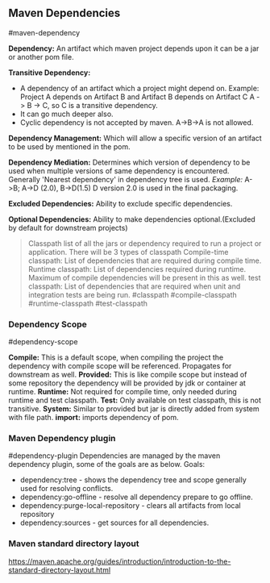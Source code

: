 ## Maven Dependencies
#maven-dependency

**Dependency:** 
An artifact which maven project depends upon it can be a jar or another pom file.

**Transitive Dependency:** 
- A dependency of an artifact which a project might depend on.
Example: Project A depends on Artifact B and Artifact B depends on Artifact C
A -> B -> C, so C is a transitive dependency.
- It can go much deeper also.
- Cyclic dependency is not accepted by maven. A->B->A is not allowed.

**Dependency Management:**
Which will allow a specific version of an artifact to be used by mentioned in the pom.

**Dependency Mediation:**
Determines which version of dependency to be used when multiple versions of same dependency is encountered. Generally 'Nearest dependency'  in dependency tree is used.
*Example:* A->B; A->D (2.0), B->D(1.5)
D version 2.0 is used in the final packaging.

**Excluded Dependencies:**
Ability to exclude specific dependencies.

**Optional Dependencies:** 
Ability to make dependencies optional.(Excluded by default for downstream projects)

> Classpath list of all the jars or dependency required to run a project or application. There will be 3 types of classpath
> Compile-time classpath: List of dependencies that are required during compile time.
> Runtime classpath: List of dependencies required during runtime. Maximum of compile dependencies will be present in this as well.
> test classpath: List of dependencies that are required when unit and integration tests are being run.
> #classpath #compile-classpath #runtime-classpath #test-classpath

### Dependency Scope
#dependency-scope

**Compile:**
This is a default scope, when compiling the project the dependency with compile scope will be referenced. Propagates for downstream as well.
**Provided:**
This is like compile scope but instead of some repository the dependency will be provided by jdk or container at runtime.
**Runtime:** 
Not required for compile time, only needed during runtime and test classpath.
**Test:**
Only available on test classpath, this is not transitive.
**System:**
Similar to provided but jar is directly added from system with file path.
**import:**
imports dependency of pom.

### Maven Dependency plugin
#dependency-plugin
Dependencies are managed by the maven dependency plugin, some of the goals are as below.
Goals:
- dependency:tree - shows the dependency tree and scope generally used for resolving conflicts.
- dependency:go-offline -  resolve all dependency prepare to go offline.
- dependency:purge-local-repository - clears all artifacts from local repository
- dependency:sources - get sources for all dependencies.

### Maven standard directory layout
https://maven.apache.org/guides/introduction/introduction-to-the-standard-directory-layout.html